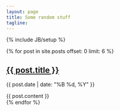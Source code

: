 ```yaml
---
layout: page
title: Some random stuff
tagline: 
---
```

{% include JB/setup %}

{% for post in site.posts offset: 0 limit: 6 %}
  <div id="entry-post">
      <h2><a href="{{ post.url }}">{{ post.title }}</a></h2>
      <p class="meta">
        <time datetime="{{ post.date }}">{{ post.date | date: "%B %d, %Y" }}</time>
      </p>
      {{ post.content }}
  </div>
{% endfor %}
